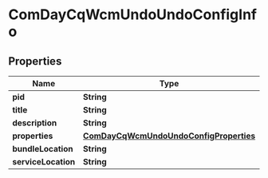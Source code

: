 
# ComDayCqWcmUndoUndoConfigInfo

## Properties
Name | Type | Description | Notes
------------ | ------------- | ------------- | -------------
**pid** | **String** |  |  [optional]
**title** | **String** |  |  [optional]
**description** | **String** |  |  [optional]
**properties** | [**ComDayCqWcmUndoUndoConfigProperties**](ComDayCqWcmUndoUndoConfigProperties.md) |  |  [optional]
**bundleLocation** | **String** |  |  [optional]
**serviceLocation** | **String** |  |  [optional]



